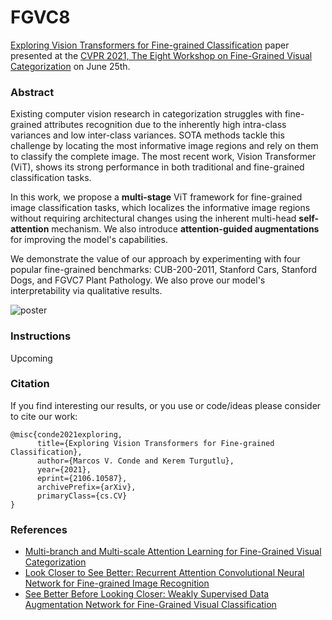 # FGVC8

[Exploring Vision Transformers for Fine-grained Classification](https://arxiv.org/abs/2106.10587) paper presented at the [CVPR 2021, The Eight Workshop on Fine-Grained Visual Categorization](https://sites.google.com/view/fgvc8) on June 25th.

### Abstract
Existing computer vision research in categorization struggles with fine-grained attributes recognition due to the inherently high intra-class variances and low inter-class variances. SOTA methods tackle this challenge by locating the most informative image regions and rely on them to classify the complete image. The most recent work, Vision Transformer (ViT), shows its strong performance in both traditional and fine-grained classification tasks.

In this work, we propose a **multi-stage** ViT framework for fine-grained image classification tasks, which localizes the informative image regions without requiring architectural changes using the inherent multi-head **self-attention** mechanism. We also introduce **attention-guided augmentations** for improving the model's capabilities.

We demonstrate the value of our approach by experimenting with four popular fine-grained benchmarks: CUB-200-2011, Stanford Cars, Stanford Dogs, and FGVC7 Plant Pathology. We also prove our model's interpretability via qualitative results.

<img src="https://i.ibb.co/M8wxmW0/poster.png" alt="poster" border="0">

### Instructions

Upcoming

### Citation

If you find interesting our results, or you use or code/ideas please consider to cite our work:

```
@misc{conde2021exploring,
      title={Exploring Vision Transformers for Fine-grained Classification}, 
      author={Marcos V. Conde and Kerem Turgutlu},
      year={2021},
      eprint={2106.10587},
      archivePrefix={arXiv},
      primaryClass={cs.CV}
}
```

### References

- [Multi-branch and Multi-scale Attention Learning for Fine-Grained Visual Categorization](https://arxiv.org/pdf/2003.09150.pdf)
- [Look Closer to See Better: Recurrent Attention Convolutional Neural Network
for Fine-grained Image Recognition](https://openaccess.thecvf.com/content_cvpr_2017/papers/Fu_Look_Closer_to_CVPR_2017_paper.pdf)
- [See Better Before Looking Closer: Weakly Supervised Data Augmentation Network for Fine-Grained Visual Classification](https://arxiv.org/abs/1901.09891)
